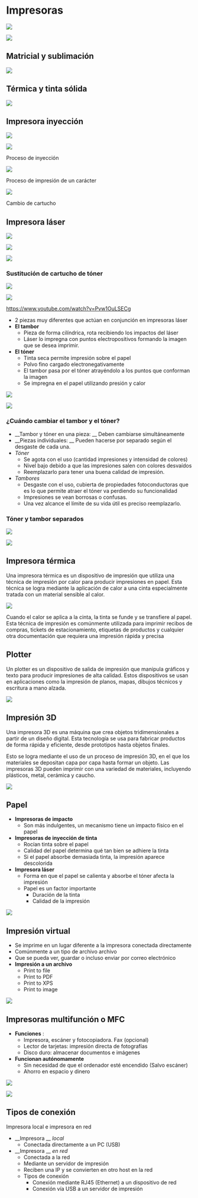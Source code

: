 # Impresoras

![](img/UD%2010%20-%20Perif%C3%A9ricos%20%28tema%20completo%2974.png)

![](img/UD%2010%20-%20Perif%C3%A9ricos%20%28tema%20completo%2975.jpg)

## Matricial y sublimación

![](img/UD%2010%20-%20Perif%C3%A9ricos%20%28tema%20completo%2976.png)

## Térmica y tinta sólida

![](img/UD%2010%20-%20Perif%C3%A9ricos%20%28tema%20completo%2977.png)


## Impresora inyección

![](img/UD%2010%20-%20Perif%C3%A9ricos%20%28tema%20completo%2978.png)

![](img/UD%2010%20-%20Perif%C3%A9ricos%20%28tema%20completo%2979.png)

Proceso de inyección

![](img/UD%2010%20-%20Perif%C3%A9ricos%20%28tema%20completo%2980.png)

Proceso de impresión de un carácter

![](img/UD%2010%20-%20Perif%C3%A9ricos%20%28tema%20completo%2981.gif)

Cambio de cartucho



## Impresora láser

![](img/UD%2010%20-%20Perif%C3%A9ricos%20%28tema%20completo%2982.png)

![](img/UD%2010%20-%20Perif%C3%A9ricos%20%28tema%20completo%2983.png)

![](img/UD%2010%20-%20Perif%C3%A9ricos%20%28tema%20completo%2984.jpg)

### Sustitución de cartucho de tóner

![](img/UD%2010%20-%20Perif%C3%A9ricos%20%28tema%20completo%2985.jpg)

![](img/UD%2010%20-%20Perif%C3%A9ricos%20%28tema%20completo%2986.png)

[https://www\.youtube\.com/watch?v=Pvw1OuLSECg](https://www.youtube.com/watch?v=Pvw1OuLSECg)

* 2 piezas muy diferentes que actúan en conjunción en impresoras láser
* __El tambor__
  * Pieza de forma cilíndrica, rota recibiendo los impactos del láser
  * Láser lo impregna con puntos electropositivos formando la imagen que se desea imprimir\.
* __El tóner__
  * Tinta seca permite impresión sobre el papel
  * Polvo fino cargado electronegativamente
  * El tambor pasa por el tóner atrayéndolo a los puntos que conforman la imagen
  * Se impregna en el papel utilizando presión y calor

![](img/UD%2010%20-%20Perif%C3%A9ricos%20%28tema%20completo%2987.jpg)

![](img/UD%2010%20-%20Perif%C3%A9ricos%20%28tema%20completo%2988.png)

### ¿Cuándo cambiar el tambor y el tóner?

  * __Tambor y tóner en una pieza: __ Deben cambiarse simultáneamente
  * __Piezas individuales: __ Pueden hacerse por separado según el desgaste de cada una\.
* _Tóner_
  * Se agota con el uso \(cantidad impresiones y intensidad de colores\)
  * Nivel bajo debido a que las impresiones salen con colores desvaídos
  * Reemplazarlo para tener una buena calidad de impresión\.
* _Tambores_
  * Desgaste con el uso, cubierta de propiedades fotoconductoras que es lo que permite atraer el tóner va perdiendo su funcionalidad
  * Impresiones se vean borrosas o confusas\.
  * Una vez alcance el límite de su vida útil es preciso reemplazarlo\.

### Tóner y tambor separados

![](img/UD%2010%20-%20Perif%C3%A9ricos%20%28tema%20completo%2989.png)

![](img/UD%2010%20-%20Perif%C3%A9ricos%20%28tema%20completo%2990.png)

## Impresora térmica

Una impresora térmica es un dispositivo de impresión que utiliza una técnica de impresión por calor para producir impresiones en papel. Esta técnica se logra mediante la aplicación de calor a una cinta especialmente tratada con un material sensible al calor. 

![](img/2022-12-04-22-16-04.png)

Cuando el calor se aplica a la cinta, la tinta se funde y se transfiere al papel. Esta técnica de impresión es comúnmente utilizada para imprimir recibos de compras, tickets de estacionamiento, etiquetas de productos y cualquier otra documentación que requiera una impresión rápida y precisa

## Plotter

Un plotter es un dispositivo de salida de impresión que manipula gráficos y texto para producir impresiones de alta calidad. Estos dispositivos se usan en aplicaciones como la impresión de planos, mapas, dibujos técnicos y escritura a mano alzada.

![](img/2022-12-04-22-16-26.png)

## Impresión 3D

Una impresora 3D es una máquina que crea objetos tridimensionales a partir de un diseño digital. Esta tecnología se usa para fabricar productos de forma rápida y eficiente, desde prototipos hasta objetos finales. 

Esto se logra mediante el uso de un proceso de impresión 3D, en el que los materiales se depositan capa por capa hasta formar un objeto. Las impresoras 3D pueden imprimir con una variedad de materiales, incluyendo plásticos, metal, cerámica y caucho.

![](img/UD%2010%20-%20Perif%C3%A9ricos%20%28tema%20completo%2992.png)

## Papel

* __Impresoras de impacto__
  * Son más indulgentes, un mecanismo tiene un impacto físico en el papel
* __Impresoras de inyección de tinta__
  * Rocían tinta sobre el papel
  * Calidad del papel determina qué tan bien se adhiere la tinta
  * Si el papel absorbe demasiada tinta, la impresión aparece descolorida
* __Impresora láser__
  * Forma en que el papel se calienta y absorbe el tóner afecta la impresión
  * Papel es un factor importante
    * Duración de la tinta
    * Calidad de la impresión

![](img/UD%2010%20-%20Perif%C3%A9ricos%20%28tema%20completo%2993.png)

## Impresión virtual

  * Se imprime en un lugar diferente a la impresora conectada directamente
  * Comúnmente a un tipo de archivo archivo
  * Que se pueda ver, guardar o incluso enviar por correo electrónico
* __Impresión a un archivo__
  * Print to file
  * Print to PDF
  * Print to XPS
  * Print to image

![](img/UD%2010%20-%20Perif%C3%A9ricos%20%28tema%20completo%2994.png)


## Impresoras multifunción o MFC
* __Funciones__ :
  * Impresora, escáner y fotocopiadora\. Fax \(opcional\)
  * Lector de tarjetas: impresión directa de fotografías
  * Disco duro: almacenar documentos e imágenes
* __Funcionan autónomamente__
  * Sin necesidad de que el ordenador esté encendido \(Salvo escáner\)
  * Ahorro en espacio y dinero

![](img/UD%2010%20-%20Perif%C3%A9ricos%20%28tema%20completo%2995.png)

![](img/UD%2010%20-%20Perif%C3%A9ricos%20%28tema%20completo%2996.png)

## Tipos de conexión

Impresora local e impresora en red

* __Impresora __  _local_
  * Conectada directamente a un PC \(USB\)
* __Impresora __  _en red_
  * Conectada a la red
  * Mediante un servidor de impresión
  * Reciben una IP y se convierten en otro host en la red
  * Tipos de conexión
    * Conexión mediante RJ45 \(Ethernet\) a un dispositivo de red
    * Conexión vía USB a un servidor de impresión